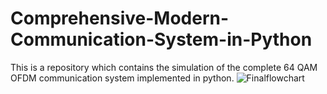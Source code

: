 # Comprehensive-Modern-Communication-System-in-Python
This is a repository which contains the simulation of the complete 64 QAM OFDM  communication system implemented in python.
![Finalflowchart](https://github.com/kanshuman22/Comprehensive-Modern-Communication-System-in-Python/assets/99262510/dfb420f8-feec-47b0-ad60-2399f2348bd3)

